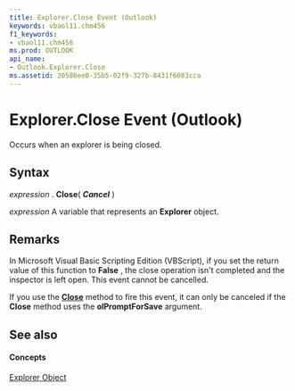 ```yaml
---
title: Explorer.Close Event (Outlook)
keywords: vbaol11.chm456
f1_keywords:
- vbaol11.chm456
ms.prod: OUTLOOK
api_name:
- Outlook.Explorer.Close
ms.assetid: 20586ee0-35b5-02f9-327b-8431f6083cca
---
```



# Explorer.Close Event (Outlook)

Occurs when an explorer is being closed.


## Syntax

 _expression_ . **Close**( **_Cancel_** )

 _expression_ A variable that represents an **Explorer** object.


## Remarks

In Microsoft Visual Basic Scripting Edition (VBScript), if you set the return value of this function to  **False** , the close operation isn't completed and the inspector is left open. This event cannot be cancelled.

If you use the  **[Close](explorer-close-method-outlook.md)** method to fire this event, it can only be canceled if the **Close** method uses the **olPromptForSave** argument.


## See also


#### Concepts


[Explorer Object](explorer-object-outlook.md)

